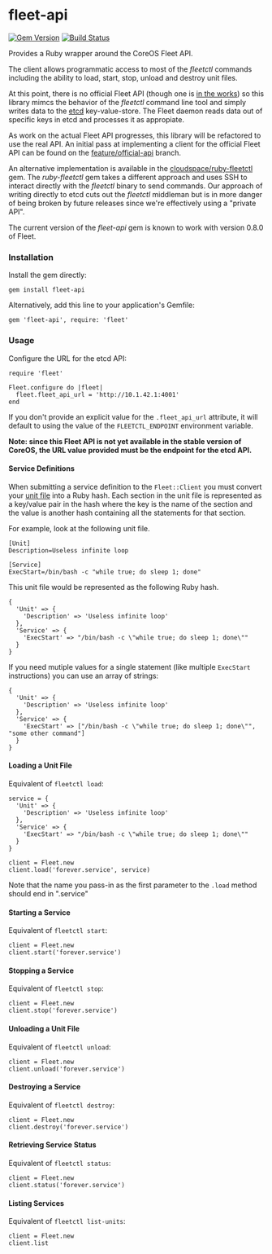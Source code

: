 fleet-api
=========

[![Gem Version](https://badge.fury.io/rb/fleet-api.svg)](http://badge.fury.io/rb/fleet-api)
[![Build Status](https://api.shippable.com/projects/540e7b283479c5ea8f9ebd66/badge?branchName=master)](https://www.shippable.com/projects/53f3a91a5491229d0207e4d9)

Provides a Ruby wrapper around the CoreOS Fleet API.

The client allows programmatic access to most of the *fleetctl* commands including the ability to load, start, stop, unload and destroy unit files.

At this point, there is no official Fleet API (though one is [in the works](https://github.com/coreos/fleet/blob/master/Documentation/api-v1-alpha.md)) so this library mimcs the behavior of the *fleetctl* command line tool and simply writes data to the [etcd]() key-value-store. The Fleet daemon reads data out of specific keys in etcd and processes it as appropiate.

As work on the actual Fleet API progresses, this library will be refactored to use the real API. An initial pass at implementing a client for the official Fleet API can be found on the [feature/official-api](https://github.com/CenturyLinkLabs/fleet-api/tree/feature/official-api) branch.

An alternative implementation is available in the [cloudspace/ruby-fleetctl](https://github.com/cloudspace/ruby-fleetctl) gem. The *ruby-fleetctl* gem takes a different approach and uses SSH to interact directly with the *fleetctl* binary to send commands. Our approach of writing directly to etcd cuts out the *fleetctl* middleman but is in more danger of being broken by future releases since we're effectively using a "private API".

The current version of the *fleet-api* gem is known to work with version 0.8.0 of Fleet.

### Installation

Install the gem directly:

    gem install fleet-api

Alternatively, add this line to your application's Gemfile:

    gem 'fleet-api', require: 'fleet'


### Usage

Configure the URL for the etcd API:

    require 'fleet'

    Fleet.configure do |fleet|
      fleet.fleet_api_url = 'http://10.1.42.1:4001'
    end

If you don't provide an explicit value for the `.fleet_api_url` attribute, it will default to using the value of the `FLEETCTL_ENDPOINT` environment variable.

**Note: since this Fleet API is not yet available in the stable version of CoreOS, the URL value provided must be the endpoint for the etcd API.**

#### Service Definitions

When submitting a service definition to the `Fleet::Client` you must convert your [unit file](http://www.freedesktop.org/software/systemd/man/systemd.unit.html) into a Ruby hash. Each section in the unit file is represented as a key/value pair in the hash where the key is the name of the section and the value is another hash containing all the statements for that section.

For example, look at the following unit file.

	[Unit]
	Description=Useless infinite loop
	
	[Service]
	ExecStart=/bin/bash -c "while true; do sleep 1; done"

This unit file would be represented as the following Ruby hash.
	
	{
	  'Unit' => {
	    'Description' => 'Useless infinite loop'
	  },
	  'Service' => {
	    'ExecStart' => "/bin/bash -c \"while true; do sleep 1; done\""
	  }
	}
	
If you need mutiple values for a single statement (like multiple `ExecStart` instructions) you can use an array of strings:

	{
	  'Unit' => {
	    'Description' => 'Useless infinite loop'
	  },
	  'Service' => {
	    'ExecStart' => ["/bin/bash -c \"while true; do sleep 1; done\"", "some other command"]
	  }
	}

#### Loading a Unit File

Equivalent of `fleetctl load`:

	service = {
	  'Unit' => {
	    'Description' => 'Useless infinite loop'
	  },
	  'Service' => {
	    'ExecStart' => "/bin/bash -c \"while true; do sleep 1; done\""
	  }
	}
	
	client = Fleet.new
	client.load('forever.service', service)
	
Note that the name you pass-in as the first parameter to the `.load` method should end in ".service"

#### Starting a Service

Equivalent of `fleetctl start`:

    client = Fleet.new
    client.start('forever.service')
    
#### Stopping a Service

Equivalent of `fleetctl stop`:

    client = Fleet.new
    client.stop('forever.service')

#### Unloading a Unit File

Equivalent of `fleetctl unload`:

    client = Fleet.new
    client.unload('forever.service')
    
#### Destroying a Service

Equivalent of `fleetctl destroy`:

    client = Fleet.new
    client.destroy('forever.service')
    
#### Retrieving Service Status

Equivalent of `fleetctl status`:

    client = Fleet.new
    client.status('forever.service')

#### Listing Services

Equivalent of `fleetctl list-units`:

    client = Fleet.new
    client.list
